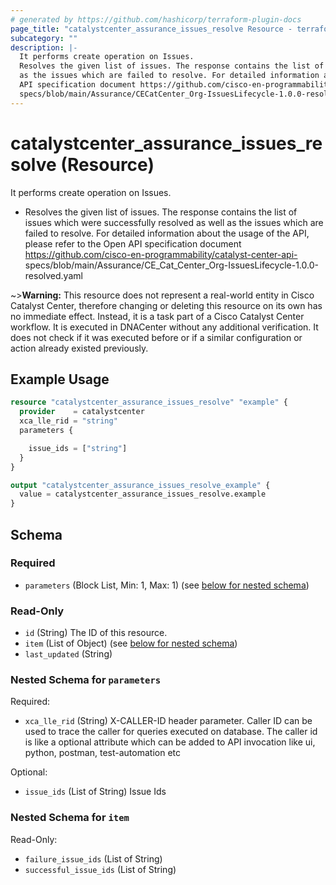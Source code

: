 ```yaml
---
# generated by https://github.com/hashicorp/terraform-plugin-docs
page_title: "catalystcenter_assurance_issues_resolve Resource - terraform-provider-catalystcenter"
subcategory: ""
description: |-
  It performs create operation on Issues.
  Resolves the given list of issues. The response contains the list of issues which were successfully resolved as well
  as the issues which are failed to resolve. For detailed information about the usage of the API, please refer to the Open
  API specification document https://github.com/cisco-en-programmability/catalyst-center-api-
  specs/blob/main/Assurance/CECatCenter_Org-IssuesLifecycle-1.0.0-resolved.yaml
---
```


# catalystcenter_assurance_issues_resolve (Resource)

It performs create operation on Issues.

- Resolves the given list of issues. The response contains the list of issues which were successfully resolved as well
as the issues which are failed to resolve. For detailed information about the usage of the API, please refer to the Open
API specification document https://github.com/cisco-en-programmability/catalyst-center-api-
specs/blob/main/Assurance/CE_Cat_Center_Org-IssuesLifecycle-1.0.0-resolved.yaml



~>**Warning:**
This resource does not represent a real-world entity in Cisco Catalyst Center, therefore changing or deleting this resource on its own has no immediate effect.
Instead, it is a task part of a Cisco Catalyst Center workflow. It is executed in DNACenter without any additional verification. It does not check if it was executed before or if a similar configuration or action already existed previously.

## Example Usage

```terraform
resource "catalystcenter_assurance_issues_resolve" "example" {
  provider    = catalystcenter
  xca_lle_rid = "string"
  parameters {

    issue_ids = ["string"]
  }
}

output "catalystcenter_assurance_issues_resolve_example" {
  value = catalystcenter_assurance_issues_resolve.example
}
```

<!-- schema generated by tfplugindocs -->
## Schema

### Required

- `parameters` (Block List, Min: 1, Max: 1) (see [below for nested schema](#nestedblock--parameters))

### Read-Only

- `id` (String) The ID of this resource.
- `item` (List of Object) (see [below for nested schema](#nestedatt--item))
- `last_updated` (String)

<a id="nestedblock--parameters"></a>
### Nested Schema for `parameters`

Required:

- `xca_lle_rid` (String) X-CALLER-ID header parameter. Caller ID can be used to trace the caller for queries executed on database. The caller id is like a optional attribute which can be added to API invocation like ui, python, postman, test-automation etc

Optional:

- `issue_ids` (List of String) Issue Ids


<a id="nestedatt--item"></a>
### Nested Schema for `item`

Read-Only:

- `failure_issue_ids` (List of String)
- `successful_issue_ids` (List of String)

